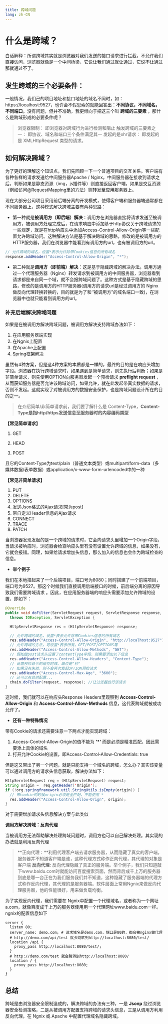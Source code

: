 ```yaml
---
title: 跨域问题
lang: zh-CN
---
```


# 什么是跨域？

白话解释：所谓跨域其实就是浏览器对我们发送的接口请求进行拦截，不允许我们直接访问，浏览器就像是一个中间桥梁，它说让我们通过就让通过，它说不让通过那就通过不了。

## 发生跨域的三个必要条件：

一般情况，我们己的项目地址和接口地址的域名不同时，如：https://localhost:9527，也许会不假思索的就能回答出：**不同协议，不同域名，不同端口**。没有问题，但并不准确，我更倾向于把这三个叫 **跨域的三要素** ，那什么是跨域形成的必要条件呢？

> 浏览器限制： 即浏览器对跨域行为进行检测和阻止
> 触发跨域的三要素之一： 即协议、域名和端口三个条件满足其一
> 发起的是xhr请求： 即发起的是 XMLHttpRequest 类型的请求。

## 如何解决跨域？

为了更好的理解这个知识点，我们先回顾一下一个普通项目的交互关系。客户端有各种各样的请求发送给中间服务器Apache / Nginx，中间服务器在接收到请求之后，判断如果是静态资源（img，js插件等）则直接返回客户端，如果是交互资源（例如访问@RequestMapping里的方法）则转发至应用服务器上。

现在大部分公司项目采用前后端分离的开发模式，使得客户端和服务器端通常都在不同服务器上，这种模式解决跨域主要有两种思路：

- 第一种就是**被调用方（即后端）解决**：调用方在浏览器直接将请求发送至被调用方，被调用方处理完成后，在请求响应中添加基于http协议关于跨域请求的一些规定，就是在http响应头中添加Access-Control-Allow-Origin等一些配置允许跨域访问。这种解决方法是基于解决跨域的思路，修改的是被调用方的HTTP服务器，我们在浏览器中能看到有调用方的url，也有被调用方的url。


```java
// 允许跨域的域名，设置*表示允许除带Cookies信息的所有域名
response.addHeader("Access-Control-Allow-Origin", "*"); 
```

- 第二种就是**调用方（即前端）解决**：这是基于隐藏跨域的解决办法。调用方通过一个代理服务器（Nginx）转发请求到被调用方的中间服务器，浏览器看到请求都是来自同一个域，就不会报跨域问题了。这种方式是基于隐藏跨域的思路，修改的是调用方的HTTP服务器(调用方的请求url是经过调用方的 Nginx 做反向代理转换转换的，目的就是为了和‘’被调用方”的域名端口一致)，在浏览器中也就只能看到调用方的url。

### 补充后端解决跨域问题

如果是在被调用方解决跨域问题，被调用方解决支持跨域办法如下：

1. 在应用服务器端实现
2. 在Ngnix上配置
3. 在Apache上配置
4. Spring框架解决

虽然有4种方案，但是这4种方案的本质都是一样的，最终的目的是在响应头增加字段。浏览器在执行跨域请求时，如果遇到是简单请求，则先执行后判断；如果是非简单请求，则先使用OPTION向服务器发起一个预检请求 **preflight request** ，从而获知服务器是否允许该跨域访问，如果允许，就在此发起带真实数据的请求，否则不发起。这就实现了对被调用方的数据安全保护，也是跨域问题设计所在的目的之一。

>在介绍简单/非简单请求前，我们要了解什么是 Content-Type，**Content-Type是指http/https发送信息至服务器时的内容编码类型**

**【常见简单请求】**

1. GET

2. HEAD 

3. POST

且它的Content-Type为text/plain（普通文本类型）或multipart/form-data（多媒体数据/表单数据）或application/x-www-form-urlencoded中的一种

**【常见非简单请求】**

1. PUT
2. DELETE
3. OPTIONS
4. 发送Json格式的Ajax请求[常为post]
5. 带自定义Header信息的Ajax请求
6. CONNECT
7. TRACE
8. PATCH 

当浏览器发现发起的是一个跨域的请求时，它会向请求头里增加一个Origin字段，当请求被响应时，浏览器会检查响应头里有没有设置允许跨域的信息，如果没有，它就会报错。同理，如果给请求增加头信息，那么加入的信息也会作为跨域检查的信息。

- **举个例子**

我们在本地搭起来了一个后端项目，端口号为8080；同时搭建了一个前端项目，端口号为9527。那这个时候我们直接调用后端接口的时候，前后端分离的原因导致我们需要跨域请求 。因此，在应用服务器端的响应头需要添加允许跨域的设置，即如下：

``` java
@Override
public void doFilter(ServletRequest request, ServletResponse response, FilterChain chain)
  throws IOException, ServletException {

  HttpServletResponse res = (HttpServletResponse) response;

  // 允许跨域的域名，设置*表示允许除带Cookies信息的所有域名
  res.addHeader("Access-Control-Allow-Origin", "http://localhost:9527"); 
  // 允许跨域的方法，可设置*表示所有。GET/POST/OPTIONS等
  res.addHeader("Access-Control-Allow-Methods", "GET"); 
  // 假如给post请求头设置了contentType字段，则需要添加以下信息
  res.addHeader("Access-Control-Allow-Headers", "Content-Type");
  // 设置预检命令的缓存时效。单位是"秒"
  // 如果没有失效，则不会再次发起OPTION预检请求
  res.addHeader("Access-Control-Max-Age", "3600");
  // 还可以有其他配置...
  chain.doFilter(request, response); //让过滤器放行该请求
}
```
这时候，我们就可以在响应头Response Headers里观察到 **Access-Control-Allow-Origin** 和 **Access-Control-Allow-Methods** 信息，这代表跨域就被成功允许了。

- **还有一种特殊情况**

带有Cookie的请求还需要注意一下两点才能实现跨域：

1. Access-Control-Allow-Origin的值不能为 **'*'** 而是必须是精准匹配，因此需要添上具体的域名
2. 打开允许Cookie的设置，即Access-Control-Allow-Credentials: true

但是这又带出了另一个问题，就是只能支持一个域名的跨域，怎么办？其实该变量可以通过调用方的请求头信息获取，解决办法如下：

``` java
HttpServletRequest req = (HttpServletRequset) request;
String origin =  req.getHeader('Origin');
if (!org.springframework.util.StringUtils.isEmpty(origin)) {
  // 带cookie的时候origin必须是全匹配，不能使用 *
  res.addHeader("Access-Control-Allow-Orign", origin);
}
```
对于需要增加请求头信息解决方案与此类似

**调用方解决跨域：反向代理**

当被调用方无法帮助解决处理跨域问题时，调用方也可以自己解决处理。其实现的办法就是利用反向代理

> **正向代理：**利用代理客户端去请求服务器，从而隐藏了真实的客户端，服务器并不知道客户端是谁，这种代理方式称作正向代理，其代理的对象是客户端
> **反向代理:** 反向代理隐藏了真正的服务端。举个例子，我们只知道敲下www.baidu.com时就能访问百度搜索页面，然而背后成千上万的服务器到底是哪一台正在为我们服务我们并不知道，这种隐藏了服务器端的代理方式称作反向代理，其代理的是服务器端。软件层面上常用Ngnix来做反向代理服务器，他的性能很好，用来做负载均衡。


为了实现反向代理，我们需要在 Ngnix中配置一个代理域名，或者称为一个网址a.com，就像百度成千上万的服务器使用用一个代理网址www.baidu.com一样。ngnix的配置信息如下

```nginx
server {
  listen 80;
  server_name: demo.com; # 请求域名是demo.com，端口是80的，都会被nginx做代理
  # http://demo.com/api/test 就会跳转到http://localhost:8080/test/
  location /api {
    proxy_pass http://localhost:8080/test/;
  }
  # http://demo.com/test 就会跳转到http://localhost:8080/
  location / {
    proxy_pass http://localhost:8080; 
  }
}
```

## 总结

跨域是由浏览器安全限制造成的，解决跨域的办法有三种，一是 **Jsonp** 绕过浏览器安全检测策略，二是从被调用方配置支持跨域的请求头信息，三是从调用方利用反向代理，在 Ngnix 或 Apache 中配置代理域名隐藏跨域。 